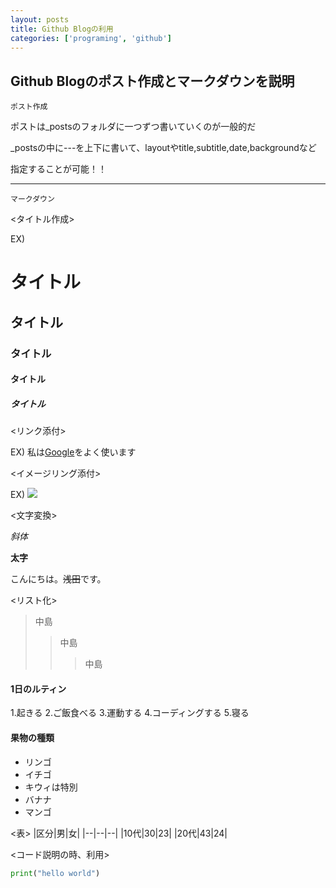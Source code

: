 ```yaml
---
layout: posts
title: Github Blogの利用
categories: ['programing', 'github']
---
```


## Github Blogのポスト作成とマークダウンを説明

`ポスト作成`

ポストは_postsのフォルダに一つずつ書いていくのが一般的だ

_postsの中に---を上下に書いて、layoutやtitle,subtitle,date,backgroundなど

指定することが可能！！

***

`マークダウン`

<タイトル作成>

EX)

# タイトル

## タイトル

### タイトル

#### タイトル

##### タイトル

<リンク添付>

EX) 私は[Google](https://www.google.co.jp)をよく使います

<イメージリング添付>

EX) ![](../imgs/posts/dog.png)

<文字変換>

*斜体* 

**太字**

こんにちは。~~浅田~~です。

<リスト化>

>中島
>>中島
>>>中島

#### 1日のルティン

1.起きる
2.ご飯食べる
3.運動する
4.コーディングする
5.寝る

#### 果物の種類
- リンゴ
- イチゴ
 - キウィは特別
- バナナ
- マンゴ

<表>
|区分|男|女|
|--|--|--|
|10代|30|23|
|20代|43|24|

<コード説明の時、利用>

```python
print("hello world")
```
